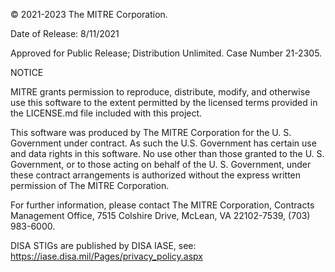 © 2021-2023 The MITRE Corporation.

Date of Release: 8/11/2021

Approved for Public Release; Distribution Unlimited. Case Number 21-2305.

NOTICE

MITRE grants permission to reproduce, distribute, modify, and otherwise use this software to the extent permitted by the licensed terms provided in the LICENSE.md file included with this project.

This software was produced by The MITRE Corporation for the U. S. Government under contract. As such the U.S. Government has certain use and data rights in this software. No use other than those granted to the U. S. Government, or to those acting on behalf of the U. S. Government, under these contract arrangements is authorized without the express written permission of The MITRE Corporation.

For further information, please contact The MITRE Corporation, Contracts Management Office, 7515 Colshire Drive, McLean, VA 22102-7539, (703) 983-6000.

DISA STIGs are published by DISA IASE, see: https://iase.disa.mil/Pages/privacy_policy.aspx
